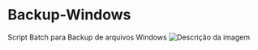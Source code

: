 # Backup-Windows
Script Batch para Backup de arquivos Windows
![Descrição da imagem](URL_da_imagem)


